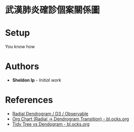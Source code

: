 # 武漢肺炎確診個案關係圖

# Setup
You know how

# Authors
* **Sheldon Ip** - *Initial work*

# References
* [Radial Dendrogram / D3 / Observable](https://observablehq.com/@d3/radial-dendrogram)
* [Org Chart (Radial -> Dendrogram Transition) - bl.ocks.org](https://bl.ocks.org/cjhin/7023f2df4f9165b6e4ed8e07ab7b968a)
* [Tidy Tree vs Dendogram - bl.ocks.org](https://bl.ocks.org/Andrew-Reid/c7ae41a98b8cbb38f1febf13deb9d294)